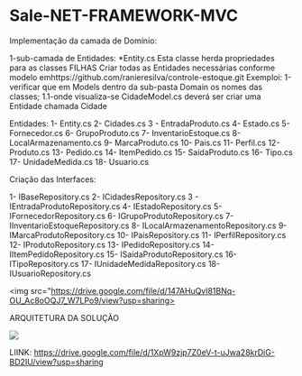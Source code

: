 # Sale-NET-FRAMEWORK-MVC

Implementação da camada de Domínio:

1-sub-camada de Entidades:
*Entity.cs
Esta classe herda propriedades para as classes FILHAS
Criar todas as Entidades necessárias conforme modelo emhttps://github.com/ranieresilva/controle-estoque.git 
Exemploi:
1-verificar que em Models dentro da sub-pasta Domain os nomes das classes;
1.1-onde visualiza-se CidadeModel.cs deverá ser criar uma Entidade chamada Cidade

Entidades:
1- Entity.cs
2- Cidades.cs
3 - EntradaProduto.cs
4- Estado.cs
5- Fornecedor.cs
6- GrupoProduto.cs
7- InventarioEstoque.cs
8- LocalArmazenamento.cs
9- MarcaProduto.cs
10- Pais.cs
11- Perfil.cs
12- Produto.cs
13- Pedido.cs
14- ItemPedido.cs
15- SaidaProduto.cs
16- Tipo.cs
17- UnidadeMedida.cs
18- Usuario.cs


Criação das Interfaces:

1- IBaseRepository.cs
2- ICidadesRepository.cs
3 - IEntradaProdutoRepository.cs
4- IEstadoRepository.cs
5- IFornecedorRepository.cs
6- IGrupoProdutoRepository.cs
7- IInventarioEstoqueRepository.cs
8- ILocalArmazenamentoRepository.cs
9- IMarcaProdutoRepository.cs
10- IPaisRepository.cs
11- IPerfilRepository.cs
12- IProdutoRepository.cs
13- IPedidoRepository.cs
14- IItemPedidoRepository.cs
15- ISaidaProdutoRepository.cs
16- ITipoRepository.cs
17- IUnidadeMedidaRepository.cs
18- IUsuarioRepository.cs



<img src="https://drive.google.com/file/d/147AHuQvl81BNq-OU_Ac8oOQJ7_W7LPo9/view?usp=sharing>







ARQUITETURA DA SOLUÇÃO







<img src="https://www.google.com/imgres?imgurl=http%3A%2F%2Fnelsonbassetto.com%2Fblog%2Fwp-content%2Fuploads%2F2014%2F01%2Fimage2.png&imgrefurl=http%3A%2F%2Fnelsonbassetto.com%2Fblog%2F2014%2F01%2Farquitetura-de-referncia-microsoft-domain-driven-design-dependency-injection-cloud-e-muito-mais-parte-2%2F&tbnid=fKPU7T9A4-N17M&vet=12ahUKEwjt7sXyuN_pAhX5L7kGHXSpB2MQMygbegQIARA7..i&docid=mLF1d6FMR5gKEM&w=703&h=368&q=arquitetura%20orientada%20a%20servi%C3%A7os%20com%20net%20framework&safe=strict&ved=2ahUKEwjt7sXyuN_pAhX5L7kGHXSpB2MQMygbegQIARA7">



LIINK: https://drive.google.com/file/d/1XpW9zjp7Z0eV-t-uJwa28krDiG-BD2IU/view?usp=sharing

